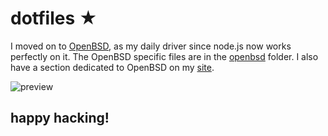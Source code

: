 # dotfiles ★

I moved on to [OpenBSD](https://www.openbsd.org/), as my daily driver since node.js now works perfectly on it. 
The OpenBSD specific files are in the [openbsd](openbsd) folder. I also have a section dedicated to OpenBSD on my [site](https://www.aktsbot.in/openbsd/).

![preview](https://www.aktsbot.in/pub/scrots/20190205_0754.png)

## happy hacking!
